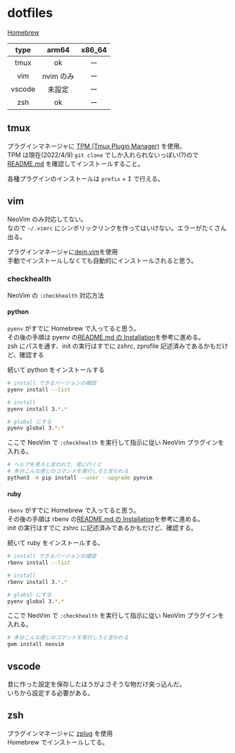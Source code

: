 # dotfiles

[Homebrew](https://brew.sh/index_ja)

|  type  |   arm64   | x86_64 |
| :----: | :-------: | :----: |
|  tmux  |    ok     |   ー   |
|  vim   | nvim のみ |   ー   |
| vscode |  未設定   |   ー   |
|  zsh   |    ok     |   ー   |

## tmux

プラグインマネージャに [TPM (Tmux Plugin Manager)](https://github.com/tmux-plugins/tpm) を使用。  
TPM は現在(2022/4/9) `git clone` でしか入れられないっぽい(?)ので [README.md](https://github.com/tmux-plugins/tpm/blob/master/README.md) を確認してインストールすること。

各種プラグインのインストールは `prefix` + <kbd>I</kbd> で行える。

## vim

NeoVim のみ対応してない。  
なので `~/.vimrc` にシンボリックリンクを作ってはいけない。エラーがたくさん出る。

プラグインマネージャに[dein.vim](https://github.com/Shougo/dein.vim)を使用  
手動でインストールしなくても自動的にインストールされると思う。

### checkhealth

NeoVim の `:checkhealth` 対応方法

#### python

`pyenv` がすでに Homebrew で入ってると思う。  
その後の手順は pyenv の[README.md の Installation](https://github.com/pyenv/pyenv/blob/master/README.md#installation)を参考に進める。  
zsh にパスを通す、init の実行はすでに zshrc, zprofile 記述済みであるかもだけど、確認する

続いて python をインストールする

```sh
# install できるバージョンの確認
pyenv install --list

# install
pyenv install 3.*.*

# global にする
pyenv global 3.*.*
```

ここで NeoVim で `:checkhealth` を実行して指示に従い NeoVim プラグインを入れる。

```sh
# ヘルプを見ろと言われて、見に行くと
# 多分こんな感じのコマンドを実行しろと言われる
python3 -m pip install --user --upgrade pynvim
```

#### ruby

`rbenv` がすでに Homebrew で入ってると思う。  
その後の手順は rbenv の[README.md の Installation](https://github.com/rbenv/rbenv/blob/master/README.md#installation)を参考に進める。  
init の実行はすでに zshrc に記述済みであるかもだけど、確認する。

続いて ruby をインストールする。

```sh
# install できるバージョンの確認
rbenv install --list

# install
rbenv install 3.*.*

# global にする
pyenv global 3.*.*
```

ここで NeoVim で `:checkhealth` を実行して指示に従い NeoVim プラグインを入れる。

```sh
# 多分こんな感じのコマンドを実行しろと言われる
gem install neovim
```

## vscode

昔に作った設定を保存したほうがよさそうな物だけ突っ込んだ。  
いちから設定する必要がある。

## zsh

プラグインマネージャに [zplug](https://github.com/zplug/zplug) を使用  
Homebrew でインストールしてる。
